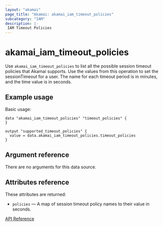 ```yaml
---
layout: "akamai"
page_title: "Akamai: akamai_iam_timeout_policies"
subcategory: "IAM"
description: |-
 IAM Timeout Policies
---
```


# akamai_iam_timeout_policies

Use `akamai_iam_timeout_policies` to list all the possible session timeout policies that Akamai supports. Use the values from this operation to set the sessionTimeout for a user. The name for each timeout period is in minutes, and the time value is in seconds.

## Example usage

Basic usage:

```hcl
data "akamai_iam_timeout_policies" "timeout_policies" {
}

output "supported_timeout_policies" {
  value = data.akamai_iam_timeout_policies.timeout_policies
}
```

## Argument reference

There are no arguments for this data source.

## Attributes reference

These attributes are returned:

* `policies` — A map of session timeout policy names to their value in seconds.

[API Reference](https://developer.akamai.com/api/core_features/identity_management_user_admin/v2.html#getadmintimeoutpolicies)
